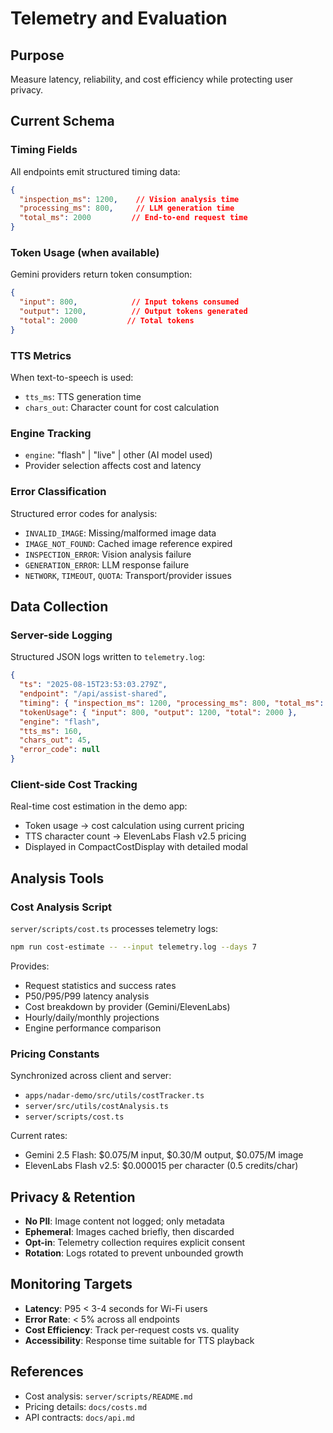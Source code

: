 # Telemetry and Evaluation

## Purpose

Measure latency, reliability, and cost efficiency while protecting user privacy.

## Current Schema

### Timing Fields

All endpoints emit structured timing data:

```json
{
  "inspection_ms": 1200,    // Vision analysis time
  "processing_ms": 800,     // LLM generation time
  "total_ms": 2000         // End-to-end request time
}
```

### Token Usage (when available)

Gemini providers return token consumption:

```json
{
  "input": 800,            // Input tokens consumed
  "output": 1200,          // Output tokens generated
  "total": 2000           // Total tokens
}
```

### TTS Metrics

When text-to-speech is used:

- `tts_ms`: TTS generation time
- `chars_out`: Character count for cost calculation

### Engine Tracking

- `engine`: "flash" | "live" | other (AI model used)
- Provider selection affects cost and latency

### Error Classification

Structured error codes for analysis:

- `INVALID_IMAGE`: Missing/malformed image data
- `IMAGE_NOT_FOUND`: Cached image reference expired
- `INSPECTION_ERROR`: Vision analysis failure
- `GENERATION_ERROR`: LLM response failure
- `NETWORK`, `TIMEOUT`, `QUOTA`: Transport/provider issues

## Data Collection

### Server-side Logging

Structured JSON logs written to `telemetry.log`:

```json
{
  "ts": "2025-08-15T23:53:03.279Z",
  "endpoint": "/api/assist-shared",
  "timing": { "inspection_ms": 1200, "processing_ms": 800, "total_ms": 2000 },
  "tokenUsage": { "input": 800, "output": 1200, "total": 2000 },
  "engine": "flash",
  "tts_ms": 160,
  "chars_out": 45,
  "error_code": null
}
```

### Client-side Cost Tracking

Real-time cost estimation in the demo app:

- Token usage → cost calculation using current pricing
- TTS character count → ElevenLabs Flash v2.5 pricing
- Displayed in CompactCostDisplay with detailed modal

## Analysis Tools

### Cost Analysis Script

`server/scripts/cost.ts` processes telemetry logs:

```bash
npm run cost-estimate -- --input telemetry.log --days 7
```

Provides:

- Request statistics and success rates
- P50/P95/P99 latency analysis
- Cost breakdown by provider (Gemini/ElevenLabs)
- Hourly/daily/monthly projections
- Engine performance comparison

### Pricing Constants

Synchronized across client and server:

- `apps/nadar-demo/src/utils/costTracker.ts`
- `server/src/utils/costAnalysis.ts`
- `server/scripts/cost.ts`

Current rates:

- Gemini 2.5 Flash: $0.075/M input, $0.30/M output, $0.075/M image
- ElevenLabs Flash v2.5: $0.000015 per character (0.5 credits/char)

## Privacy & Retention

- **No PII**: Image content not logged; only metadata
- **Ephemeral**: Images cached briefly, then discarded
- **Opt-in**: Telemetry collection requires explicit consent
- **Rotation**: Logs rotated to prevent unbounded growth

## Monitoring Targets

- **Latency**: P95 < 3-4 seconds for Wi-Fi users
- **Error Rate**: < 5% across all endpoints
- **Cost Efficiency**: Track per-request costs vs. quality
- **Accessibility**: Response time suitable for TTS playback

## References

- Cost analysis: `server/scripts/README.md`
- Pricing details: `docs/costs.md`
- API contracts: `docs/api.md`

